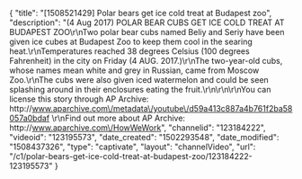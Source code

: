 {
    "title": "[1508521429] Polar bears get ice cold treat at Budapest zoo",
    "description": "(4 Aug 2017) POLAR BEAR CUBS GET ICE COLD TREAT AT BUDAPEST ZOO\r\nTwo polar bear cubs named Beliy and Seriy have been given ice cubes at Budapest Zoo to keep them cool in the searing heat.\r\nTemperatures reached 38 degrees Celsius (100 degrees Fahrenheit) in the city on Friday (4 AUG. 2017.)\r\nThe two-year-old cubs, whose names mean white and grey in Russian, came from Moscow Zoo.\r\nThe cubs were also given iced watermelon and could be seen splashing around in their enclosures eating the fruit.\r\n\r\n\r\nYou can license this story through AP Archive: http:\/\/www.aparchive.com\/metadata\/youtube\/d59a413c887a4b761f2ba58057a0bdaf \r\nFind out more about AP Archive: http:\/\/www.aparchive.com\/HowWeWork",
    "channelid": "123184222",
    "videoid": "123195573",
    "date_created": "1502293548",
    "date_modified": "1508437326",
    "type": "captivate",
    "layout": "channelVideo",
    "url": "\/c1\/polar-bears-get-ice-cold-treat-at-budapest-zoo\/123184222-123195573"
}